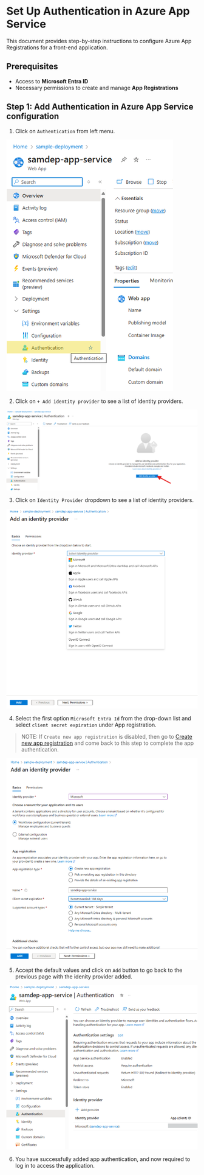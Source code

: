 # Set Up Authentication in Azure App Service

This document provides step-by-step instructions to configure Azure App Registrations for a front-end application.

## Prerequisites

- Access to **Microsoft Entra ID**
- Necessary permissions to create and manage **App Registrations**
  
## Step 1: Add Authentication in Azure App Service configuration

1. Click on `Authentication` from left menu.

![Authentication](./images/azure-app-service-auth-setup/AppAuthentication.png)

2. Click on `+ Add identity provider` to see a list of identity providers.

![Authentication Identity](./images/azure-app-service-auth-setup/AppAuthenticationIdentity.png)

3. Click on `Identity Provider` dropdown to see a list of identity providers.

![Add Provider](./images/azure-app-service-auth-setup/AppAuthIdentityProvider.png)

4. Select the first option `Microsoft Entra Id` from the drop-down list and select `client secret expiration` under App registration.
> NOTE: If `Create new app registration` is disabled, then go to [Create new app registration](create_new_app_registration.md) and come back to this step to complete the app authentication.

![Add Provider](./images/azure-app-service-auth-setup/AppAuthIdentityProviderAdd.png)

5. Accept the default values and click on `Add` button to go back to the previous page with the idenity provider added.

![Add Provider](./images/azure-app-service-auth-setup/AppAuthIdentityProviderAdded.png)

6. You have successfully added app authentication, and now required to log in to access the application.